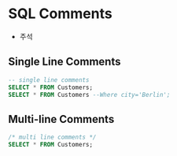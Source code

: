 # SQL Comments
- 주석
  
## Single Line Comments
```sql
-- single line comments
SELECT * FROM Customers;
SELECT * FROM Customers --Where city='Berlin';
```
## Multi-line Comments
```sql
/* multi line comments */
SELECT * FROM Customers;
```
